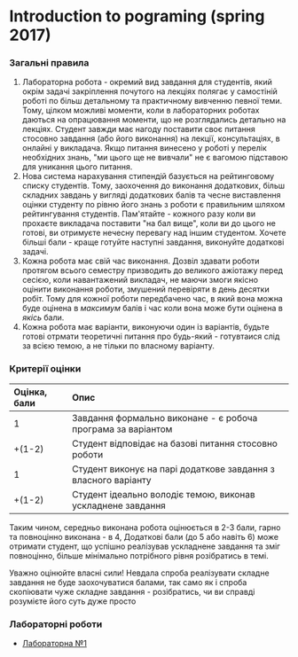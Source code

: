 # [](#header-1) Introduction to pograming (spring 2017)

### Загальні правила

1. Лабораторна робота - окремий вид завдання для студентів, який окрім задачі закріплення почутого на лекціях полягає у самостіній роботі по більш детальному та практичному вивченню певної теми. Тому, цілком можливі моменти, коли в лабораторних роботах даються на опрацювання моменти, що не розглядались детально на лекціях. Студент завжди має нагоду поставити своє питання стосовно завдання (або його виконання) на лекції, консультаціях, в онлайні у викладача. Якщо питання винесено у роботі у перелік необхідних знань, "ми цього ще не вивчали" не є вагомою підставою для уникання цього питання.
1. Нова система нарахування стипендій базується на рейтинговому списку студентів. Тому, заохочення до виконання додаткових, більш складних завдань у вигляді додаткових балів та чесне виставлення оцінки студенту по рівню його знань з роботи є правильним шляхом рейтингування студентів. Пам'ятайте - кожного разу коли ви прохаєте викладача поставити "на бал вище", коли ви до цього не готові, ви отримуєте нечесну перевагу над іншим студентом. Хочете більші бали - краще готуйте наступні завдання, виконуйте додаткові задачі.
1. Кожна робота має свій час виконання. Дозвіл здавати роботи протягом всього семестру призводить до великого ажіотажу перед сесією, коли навантажений викладач, не маючи змоги якісно оцінити виконання роботи, змушений перевіряти в день десятки робіт. Тому для кожної роботи передбачено час, в який вона можна буде оцінена в _максимум_ балів і час коли вона може бути оцінена в _якісь_ бали.
1. Кожна робота має варіанти, виконуючи один із варіантів, будьте готові отрмати теоретичні питання про будь-який - готувтаися слід за всією темою, а не тільки по власному варіанту.

### Критерії оцінки
| Оцінка, бали |     Опис                                                        |
|:-------------|:----------------------------------------------------------------|
| 1            | Завдання формально виконане - є робоча програма за варіантом    |
| +(1-2)       | Студент відповідає на базові питання стосовно роботи            |
| 1            | Студент виконує на парі додаткове завдання з власного варіанту  |
| +(1-2)       | Студент ідеально володіє темою, виконав ускладнене завдання     |

Таким чином, середньо виконана робота оцінюється в 2-3 бали, гарно та повноцінно виконана - в 4, Додаткові бали (до 5 або навіть 6) може отримати студент, що успішно реалізував ускладнене завдання та зміг повноцінно, більше мінімально потрібного рівня розібратись в темі.

Уважно оцінюйте власні сили! Невдала спроба реалізувати складне завдання не буде заохочуватися балами, так само як і спроба скопіювати чуже складне завдання - розібратись, чи ви справді розумієте його суть дуже просто

### Лабораторні роботи
* [Лабораторна №1](labs_spring_2017/assignment_1.md)
